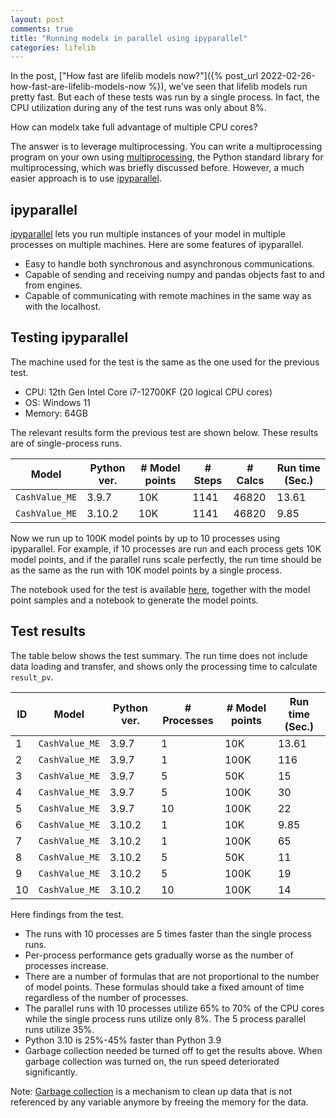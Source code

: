 ```yaml
---
layout: post
comments: true
title: "Running modelx in parallel using ipyparallel"
categories: lifelib
---
```


In the post, ["How fast are lifelib models now?"]({% post_url 2022-02-26-how-fast-are-lifelib-models-now %}),
we've seen that lifelib models run pretty fast.
But each of these tests was run by a single process.
In fact, the CPU utilization during any of the test runs was only about 8%.

How can modelx take full advantage of multiple CPU cores?

The answer is to leverage multiprocessing.
You can write a multiprocessing program on your own using 
[multiprocessing](https://docs.python.org/3/library/multiprocessing.html),
the Python standard library for multiprocessing,
which was briefly discussed before.
However, a much easier approach is to use [ipyparallel](https://ipyparallel.readthedocs.io/en/latest/).


## ipyparallel

[ipyparallel](https://ipyparallel.readthedocs.io/en/latest/) lets you run multiple instances of your model in multiple processes on multiple machines.
Here are some features of ipyparallel.

* Easy to handle both synchronous and asynchronous communications.
* Capable of sending and receiving numpy and pandas objects fast to and from engines.
* Capable of communicating with remote machines in the same way as with the localhost.

## Testing ipyparallel

The machine used for the test is the same as the one used for the previous test.

* CPU: 12th Gen Intel Core i7-12700KF (20 logical CPU cores)
* OS: Windows 11
* Memory: 64GB

The relevant results form the previous test are shown below. These results are of single-process runs.

| Model | Python ver. | # Model points | # Steps | # Calcs | Run time (Sec.) |
| ----- | ----------- | -------------- | ------- | ---- | ---- |
| `CashValue_ME` | 3.9.7 | 10K |  1141 | 46820 | 13.61 | 
| `CashValue_ME` | 3.10.2 | 10K |  1141 | 46820 | 9.85 | 

Now we run up to 100K model points by up to 10 processes using ipyparallel.
For example, if 10 processes are run and each process gets 10K model points, and if the parallel runs scale perfectly,
the run time should be as the same as the run with 10K model points by a single process.

The notebook used for the test is available [here](https://github.com/fumitoh/ipyparallel-modelx-demo/blob/main/ipyparalleldemo.ipynb), 
together with the model point samples and a notebook to generate the model points.


## Test results

The table below shows the test summary.
The run time does not include data loading and transfer, and shows only the processing time to calculate `result_pv`.

| ID | Model | Python ver. | # Processes | # Model points  | Run time (Sec.) |
| -- | ----- | ----------- | --------------  | ---- | ---- |
|1| `CashValue_ME` | 3.9.7 | 1| 10K  | 13.61 | 
|2| `CashValue_ME` | 3.9.7 | 1| 100K | 116 | 
|3| `CashValue_ME` | 3.9.7 | 5| 50K | 15 | 
|4| `CashValue_ME` | 3.9.7 | 5| 100K  | 30 | 
|5| `CashValue_ME` | 3.9.7 | 10| 100K  | 22 | 
|6| `CashValue_ME` | 3.10.2 |1 | 10K  | 9.85 | 
|7| `CashValue_ME` | 3.10.2 |1 | 100K | 65 |
|8| `CashValue_ME` | 3.10.2 |5 | 50K  | 11 | 
|9| `CashValue_ME` | 3.10.2 |5 | 100K  | 19 | 
|10| `CashValue_ME` | 3.10.2 |10 | 100K  | 14 | 

<!--- 
| ID | Model | Python ver. | # Processes | # Model points  | Run time (Sec.) |
| -- | ----- | ----------- | --------------  | ---- | ---- |
|1| `CashValue_ME` | 3.9.7 | 1| 10K  | 13.61 | 
|2| `CashValue_ME` | 3.9.7 | 1| 100K | 116 | 
|3| `CashValue_ME` | 3.9.7 | 5| 50K | 37 | 
|4| `CashValue_ME` | 3.9.7 | 5| 100K  | 86 | 
|5| `CashValue_ME` | 3.9.7 | 10| 100K  | 65 | 
|6| `CashValue_ME` | 3.10.2 |1 | 10K  | 9.85 | 
|7| `CashValue_ME` | 3.10.2 |1 | 100K | 65 |
|8| `CashValue_ME` | 3.10.2 |5 | 50K  | 22 | 
|9| `CashValue_ME` | 3.10.2 |5 | 100K  | 47 | 
|10| `CashValue_ME` | 3.10.2 |10 | 100K  | 35 | 
--->


Here findings from the test.

* The runs with 10 processes are 5 times faster than the single process runs.
* Per-process performance gets gradually worse as the number of processes increase. 
* There are a number of formulas that are not proportional to the number of model points.  These formulas should take a fixed amount of time regardless of the number of processes.
* The parallel runs with 10 processes utilize 65% to 70% of the CPU cores while the single process runs utilize only 8%. The 5 process parallel runs utilize 35%.
* Python 3.10 is 25%-45% faster than Python 3.9
* Garbage collection needed be turned off to get the results above. When garbage collection was turned on, the run speed deteriorated significantly.

Note: [Garbage collection](https://en.wikipedia.org/wiki/Garbage_collection_(computer_science)) is a mechanism to clean up data that is not referenced by any variable anymore by freeing the memory for the data.


